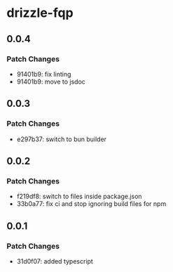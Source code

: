 # drizzle-fqp

## 0.0.4

### Patch Changes

- 91401b9: fix linting
- 91401b9: move to jsdoc

## 0.0.3

### Patch Changes

- e297b37: switch to bun builder

## 0.0.2

### Patch Changes

- f219df8: switch to files inside package.json
- 33b0a77: fix ci and stop ignoring build files for npm

## 0.0.1

### Patch Changes

- 31d0f07: added typescript
